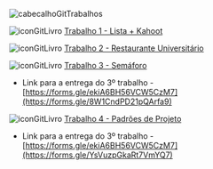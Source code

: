 ![cabecalhoGitTrabalhos](https://github.com/brunamota/POO/assets/66503956/5d4833c6-f6a4-42a9-8dd6-0d88743d1361)

![iconGitLivro](https://github.com/brunamota/POO/assets/66503956/47fc92db-723f-4642-a3d0-08d270038bbb) [Trabalho 1 - Lista + Kahoot](https://github.com/brunamota/POO/files/15017615/Trabalho.1.-.POO.pdf)

![iconGitLivro](https://github.com/brunamota/POO/assets/66503956/47fc92db-723f-4642-a3d0-08d270038bbb) [Trabalho 2 - Restaurante Universitário](https://github.com/brunamota/POO/files/15017616/Trabalho.2.-.POO.pdf)

![iconGitLivro](https://github.com/brunamota/POO/assets/66503956/47fc92db-723f-4642-a3d0-08d270038bbb) [Trabalho 3 - Semáforo](https://github.com/brunamota/POO/files/15017683/Trabalho.3.-.POO.pdf)

  - Link para a entrega do 3º trabalho - [https://forms.gle/ekiA6BH56VCW5CzM7](https://forms.gle/8W1CndPD21pQArfa9)

![iconGitLivro](https://github.com/brunamota/POO/assets/66503956/47fc92db-723f-4642-a3d0-08d270038bbb) [Trabalho 4 - Padrões de Projeto](https://github.com/user-attachments/files/16045775/Trabalho.4.-.POO.pdf)

  - Link para a entrega do 3º trabalho - [https://forms.gle/ekiA6BH56VCW5CzM7](https://forms.gle/YsVuzpGkaRt7VmYQ7)
